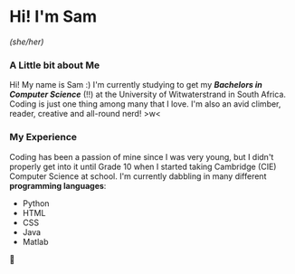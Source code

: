 # Hi! I'm Sam 
*(she/her)*

### A Little bit about Me
Hi! My name is Sam  :) I'm currently studying to get my ***Bachelors in Computer Science*** (!!) at the University of Witwaterstrand in South Africa. Coding is just one thing among many that I love. I'm also an avid climber, reader, creative and all-round nerd! >w< 


### My Experience
Coding has been a passion of mine since I was very young, but I didn't properly get into it until Grade 10 when I started taking Cambridge (CIE) Computer Science at school. 
I'm currently dabbling in many different **programming languages**:
- Python
- HTML
- CSS
- Java
- Matlab

🌱
<!--
**sam-goodwin0-0/sam-goodwin0-0** is a ✨ _special_ ✨ repository because its `README.md` (this file) appears on your GitHub profile.

Here are some ideas to get you started:

- 🔭 I’m currently working on ...
- 🌱 I’m currently learning ...
- 👯 I’m looking to collaborate on ...
- 🤔 I’m looking for help with ...
- 💬 Ask me about ...
- 📫 How to reach me: ...
- 😄 Pronouns: ...
- ⚡ Fun fact: ...
-->
